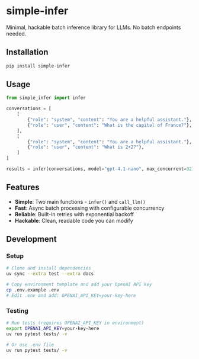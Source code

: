 # simple-infer

Minimal, hackable batch inference library for LLMs. No batch endpoints needed.

## Installation

```bash
pip install simple-infer
```

## Usage

```python
from simple_infer import infer

conversations = [
    [
        {"role": "system", "content": "You are a helpful assistant."},
        {"role": "user", "content": "What is the capital of France?"},
    ],
    [
        {"role": "system", "content": "You are a helpful assistant."},
        {"role": "user", "content": "What is 2+2?"},
    ]
]

results = infer(conversations, model="gpt-4.1-nano", max_concurrent=32)
```

## Features

- **Simple**: Two main functions - `infer()` and `call_llm()`
- **Fast**: Async batch processing with configurable concurrency
- **Reliable**: Built-in retries with exponential backoff
- **Hackable**: Clean, readable code you can modify

## Development

### Setup
```bash
# Clone and install dependencies
uv sync --extra test --extra docs

# Copy environment template and add your OpenAI API key
cp .env.example .env
# Edit .env and add: OPENAI_API_KEY=your-key-here
```

### Testing
```bash
# Run tests (requires OPENAI_API_KEY in environment)
export OPENAI_API_KEY=your-key-here
uv run pytest tests/ -v

# Or use .env file
uv run pytest tests/ -v
```
